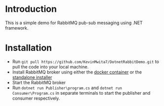 # Introduction
This is a simple demo for RabbitMQ pub-sub messaging using .NET framework.

# Installation
- Run `git pull https://github.com/KevinMwita7/DotnetRabbitDemo.git` to pull the code into your local machine.
- Install RabbitMQ broker using either the [docker container](https://hub.docker.com/_/rabbitmq) or the [standalone installer](https://www.rabbitmq.com/download.html)
- Start the RabbitMQ broker
- Run `dotnet run Publisher\program.cs` and `dotnet run Consumer\Program.cs` in separate terminals to start the publisher and consumer respectively.
